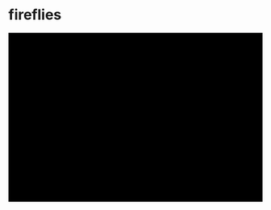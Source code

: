 # fireflies

![grab-landing-page](https://github.com/andrew-bortvin/fireflies/blob/main/ff_trimmed.gif)
